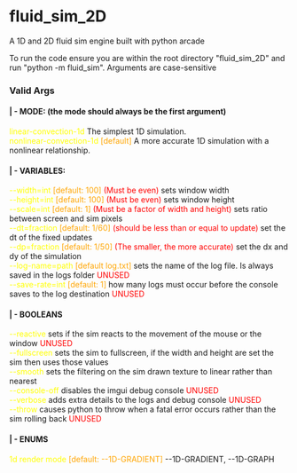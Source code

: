 # fluid_sim_2D
 A 1D and 2D fluid sim engine built with python arcade

To run the code ensure you are within the root directory "fluid_sim_2D" and run
"python -m fluid_sim". Arguments are case-sensitive

### Valid Args
#### | - MODE: (the mode should always be the first argument)
 <span style="color:yellow">linear-convection-1d</span> The simplest 1D simulation. \
 <span style="color:yellow">nonlinear-convection-1d</span> <span style="color:orange">[default]</span> A more accurate 1D simulation with a nonlinear relationship. 
#### | - VARIABLES:
 <span style="color:yellow">--width=int</span> <span style="color:orange">[default: 100]</span> <span style="color:red">(Must be even)</span> sets window width \
 <span style="color:yellow">--height=int</span> <span style="color:orange">[default: 100]</span> <span style="color:red">(Must be even)</span> sets window height \
 <span style="color:yellow">--scale=int</span> <span style="color:orange">[default: 1]</span> <span style="color:red">(Must be a factor of width and height)</span> sets ratio between screen and sim pixels \
 <span style="color:yellow">--dt=fraction</span> <span style="color:orange">[default: 1/60]</span> <span style="color:red">(should be less than or equal to update)</span> set the dt of the fixed updates \
 <span style="color:yellow">--dp=fraction</span> <span style="color:orange">[default: 1/50]</span> <span style="color:red">(The smaller, the more accurate)</span> set the dx and dy of the simulation \
 <span style="color:yellow">--log-name=path</span> <span style="color:orange">[default log.txt]</span> sets the name of the log file. Is always saved in the logs folder <span style="color:red">UNUSED</span> \
 <span style="color:yellow">--save-rate=int</span> <span style="color:orange">[default: 1]</span> how many logs must occur before the console saves to the log destination <span style="color:red">UNUSED</span>
#### | - BOOLEANS
 <span style="color:yellow">--reactive</span> sets if the sim reacts to the movement of the mouse or the window <span style="color:red">UNUSED</span> \
 <span style="color:yellow">--fullscreen</span> sets the sim to fullscreen, if the width and height are set the sim then uses those values \
 <span style="color:yellow">--smooth</span> sets the filtering on the sim drawn texture to linear rather than nearest \
 <span style="color:yellow">--console-off</span> disables the imgui debug console <span style="color:red">UNUSED</span> \
 <span style="color:yellow">--verbose</span> adds extra details to the logs and debug console <span style="color:red">UNUSED</span> \
 <span style="color:yellow">--throw</span> causes python to throw when a fatal error occurs rather than the sim rolling back <span style="color:red">UNUSED</span>
#### | - ENUMS
 <span style="color:yellow">1d render mode</span> <span style="color:orange">[default: --1D-GRADIENT]</span> --1D-GRADIENT, --1D-GRAPH

